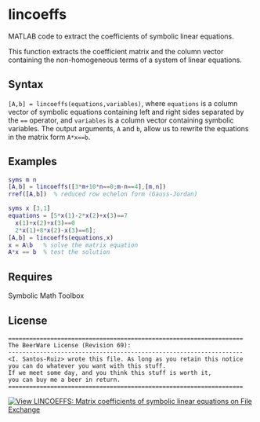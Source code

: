 # lincoeffs
MATLAB code to extract the coefficients of symbolic linear equations.

This function extracts the coefficient matrix and the column vector
containing the non-homogeneous terms of a system of linear equations.

## Syntax
`[A,b] = lincoeffs(equations,variables)`,
where `equations` is a column vector of symbolic equations
containing left and right sides separated by the `==` operator,
and `variables` is a column vector containing symbolic variables.
The output arguments, `A` and `b`, allow us to rewrite the equations
in the matrix form `A*x==b`.

## Examples
```matlab
syms m n
[A,b] = lincoeffs([3*m+10*n==0;m-n==4],[m,n])
rref([A,b])  % reduced row echelon form (Gauss-Jordan)

syms x [3,1]
equations = [5*x(1)-2*x(2)+x(3)==7
  x(1)+x(2)+x(3)==0
  2*x(1)+8*x(2)-x(3)==6];
[A,b] = lincoeffs(equations,x)
x = A\b   % solve the matrix equation
A*x == b  % test the solution
```

## Requires
   Symbolic Math Toolbox  

## License
```
===================================================================
The BeerWare License (Revision 69):
-------------------------------------------------------------------
<I. Santos-Ruiz> wrote this file. As long as you retain this notice
you can do whatever you want with this stuff.
If we meet some day, and you think this stuff is worth it,
you can buy me a beer in return.
===================================================================
```
[![View LINCOEFFS: Matrix coefficients of symbolic linear equations on File Exchange](https://www.mathworks.com/matlabcentral/images/matlab-file-exchange.svg)](https://www.mathworks.com/matlabcentral/fileexchange/127604-lincoeffs-matrix-coefficients-of-symbolic-linear-equations)
